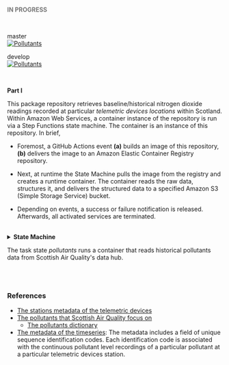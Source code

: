 <br>

<span style="color: #777777"><b>IN PROGRESS</b></span>

<br>

master <br>
[![Pollutants](https://github.com/enqueter/pollutants/actions/workflows/main.yml/badge.svg?branch=master)](https://github.com/enqueter/pollutants/actions/workflows/main.yml)

develop <br>
[![Pollutants](https://github.com/enqueter/pollutants/actions/workflows/main.yml/badge.svg?branch=develop)](https://github.com/enqueter/pollutants/actions/workflows/main.yml)

<br>

**Part I**

This package repository retrieves baseline/historical nitrogen dioxide readings recorded at particular *telemetric devices locations* within Scotland.  Within Amazon Web Services, a container instance of the repository is run via a Step Functions state machine.  The container is an instance of this repository.  In brief,

* Foremost, a GitHub Actions event **(a)** builds an image of this repository, **(b)** delivers the image to an Amazon Elastic Container Registry repository.

* Next, at runtime the State Machine pulls the image from the registry and creates a runtime container.  The container reads the raw data, structures it, and delivers the structured data to a specified Amazon S3 (Simple Storage Service) bucket.

* Depending on events, a success or failure notification is released.  Afterwards, all activated services are terminated.

<br>

<details><summary><b>State Machine</b></summary>

```mermaid

stateDiagram-v2
    id1: pollutants
    id2: Notify Success
    id3: Notify Failure

    [*] --> id1
    
    id1 --> id2
    id1 --> id3: catch

    id2 --> [*]
    id3 --> [*]

```

</details>

The task state *pollutants* runs a container that reads historical pollutants data from Scottish Air Quality's data hub.

<br>
<br>

### References

* [The stations metadata of the telemetric devices](https://www.scottishairquality.scot/sos-scotland/api/v1/stations)
* [The pollutants that Scottish Air Quality focus on](https://www.scottishairquality.scot/sos-scotland/api/v1/phenomena)
  * [The pollutants dictionary](https://dd.eionet.europa.eu/vocabulary/aq/pollutant/view)
* [The metadata of the timeseries](https://www.scottishairquality.scot/sos-scotland/api/v1/timeseries): The metadata 
  includes a field of unique sequence identification codes.  Each identification code is associated with the 
  continuous pollutant level recordings of a particular pollutant at a particular telemetric devices station.

<br>
<br>

<br>
<br>

<br>
<br>

<br>
<br>

